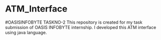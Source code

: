 # ATM_Interface
#OASISINFOBYTE TASKNO-2
This repository is created for my task submission of OASIS INFOBYTE internship. I developed this ATM interface using java language.
